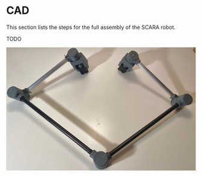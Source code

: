 # CAD
This section lists the steps for the full assembly of the SCARA robot. 

TODO

![arm assembly](pictures/arms_assembly.jpg)
